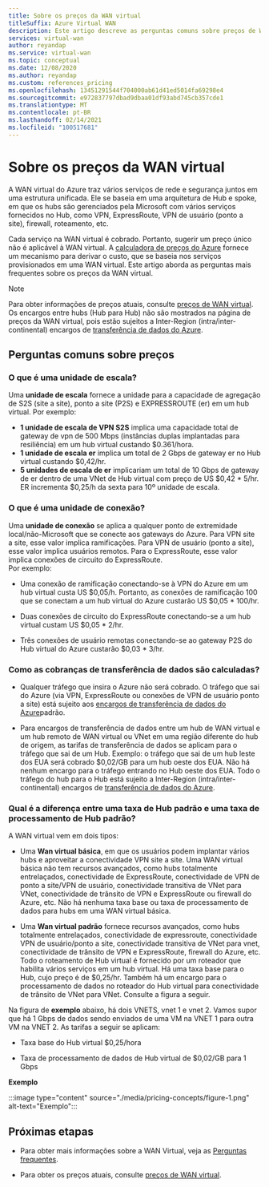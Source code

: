 ```yaml
---
title: Sobre os preços da WAN virtual
titleSuffix: Azure Virtual WAN
description: Este artigo descreve as perguntas comuns sobre preços de WAN virtual
services: virtual-wan
author: reyandap
ms.service: virtual-wan
ms.topic: conceptual
ms.date: 12/08/2020
ms.author: reyandap
ms.custom: references_pricing
ms.openlocfilehash: 13451291544f704000ab61d41ed5014fa69298e4
ms.sourcegitcommit: e972837797dbad9dbaa01df93abd745cb357cde1
ms.translationtype: MT
ms.contentlocale: pt-BR
ms.lasthandoff: 02/14/2021
ms.locfileid: "100517681"
---
```

# <a name="about-virtual-wan-pricing"></a>Sobre os preços da WAN virtual

A WAN virtual do Azure traz vários serviços de rede e segurança juntos em uma estrutura unificada. Ele se baseia em uma arquitetura de Hub e spoke, em que os hubs são gerenciados pela Microsoft com vários serviços fornecidos no Hub, como VPN, ExpressRoute, VPN de usuário (ponto a site), firewall, roteamento, etc.

Cada serviço na WAN virtual é cobrado. Portanto, sugerir um preço único não é aplicável à WAN virtual. A [calculadora de preços do Azure](https://azure.microsoft.com/pricing/calculator/) fornece um mecanismo para derivar o custo, que se baseia nos serviços provisionados em uma WAN virtual. Este artigo aborda as perguntas mais frequentes sobre os preços da WAN virtual.

>[!NOTE]
>Para obter informações de preços atuais, consulte [preços de WAN virtual](https://azure.microsoft.com/pricing/details/virtual-wan/). Os encargos entre hubs (Hub para Hub) não são mostrados na página de preços da WAN virtual, pois estão sujeitos a Inter-Region (intra/inter-continental) encargos de [transferência de dados do Azure](https://azure.microsoft.com/pricing/details/bandwidth/).

## <a name="common-pricing-questions"></a><a name="questions"></a>Perguntas comuns sobre preços

### <a name="what-is-a-scale-unit"></a><a name="scale-unit"></a>O que é uma unidade de escala?

Uma **unidade de escala** fornece a unidade para a capacidade de agregação de S2S (site a site), ponto a site (P2S) e EXPRESSROUTE (er) em um hub virtual. Por exemplo:

* **1 unidade de escala de VPN S2S** implica uma capacidade total de gateway de vpn de 500 Mbps (instâncias duplas implantadas para resiliência) em um hub virtual custando $0.361/hora.
* **1 unidade de escala er** implica um total de 2 Gbps de gateway er no Hub virtual custando $0,42/hr.
* **5 unidades de escala de er** implicariam um total de 10 Gbps de gateway de er dentro de uma VNet de Hub virtual com preço de US $0,42 * 5/hr. ER incrementa $0,25/h da sexta para 10º unidade de escala.

### <a name="what-is-a-connection-unit"></a><a name="connection-unit"></a>O que é uma unidade de conexão?

Uma **unidade de conexão** se aplica a qualquer ponto de extremidade local/não-Microsoft que se conecte aos gateways do Azure. Para VPN site a site, esse valor implica ramificações. Para VPN de usuário (ponto a site), esse valor implica usuários remotos. Para o ExpressRoute, esse valor implica conexões de circuito do ExpressRoute.<br>Por exemplo:

* Uma conexão de ramificação conectando-se à VPN do Azure em um hub virtual custa US $0,05/h. Portanto, as conexões de ramificação 100 que se conectam a um hub virtual do Azure custarão US $0,05 * 100/hr.

* Duas conexões de circuito do ExpressRoute conectando-se a um hub virtual custam US $0,05 * 2/hr.

* Três conexões de usuário remotas conectando-se ao gateway P2S do Hub virtual do Azure custarão $0,03 * 3/hr.

### <a name="how-are-data-transfer-charges-calculated"></a><a name="data-transfer"></a>Como as cobranças de transferência de dados são calculadas?

* Qualquer tráfego que insira o Azure não será cobrado. O tráfego que sai do Azure (via VPN, ExpressRoute ou conexões de VPN de usuário ponto a site) está sujeito aos [encargos de transferência de dados do Azure](https://azure.microsoft.com/pricing/details/bandwidth/)padrão.

* Para encargos de transferência de dados entre um hub de WAN virtual e um hub remoto de WAN virtual ou VNet em uma região diferente do hub de origem, as tarifas de transferência de dados se aplicam para o tráfego que sai de um Hub. Exemplo: o tráfego que sai de um hub leste dos EUA será cobrado $0,02/GB para um hub oeste dos EUA. Não há nenhum encargo para o tráfego entrando no Hub oeste dos EUA. Todo o tráfego do hub para o Hub está sujeito a Inter-Region (intra/inter-continental) encargos de [transferência de dados do Azure](https://azure.microsoft.com/pricing/details/bandwidth/). 

### <a name="what-is-the-difference-between-a-standard-hub-fee-and-a-standard-hub-processing-fee"></a><a name="fee"></a>Qual é a diferença entre uma taxa de Hub padrão e uma taxa de processamento de Hub padrão?

A WAN virtual vem em dois tipos:

* Uma **Wan virtual básica**, em que os usuários podem implantar vários hubs e aproveitar a conectividade VPN site a site. Uma WAN virtual básica não tem recursos avançados, como hubs totalmente entrelaçados, conectividade de ExpressRoute, conectividade de VPN de ponto a site/VPN de usuário, conectividade transitiva de VNet para VNet, conectividade de trânsito de VPN e ExpressRoute ou firewall do Azure, etc. Não há nenhuma taxa base ou taxa de processamento de dados para hubs em uma WAN virtual básica.

* Uma **Wan virtual padrão** fornece recursos avançados, como hubs totalmente entrelaçados, conectividade de expressroute, conectividade VPN de usuário/ponto a site, conectividade transitiva de VNet para vnet, conectividade de trânsito de VPN e ExpressRoute, firewall do Azure, etc. Todo o roteamento de Hub virtual é fornecido por um roteador que habilita vários serviços em um hub virtual. Há uma taxa base para o Hub, cujo preço é de $0,25/hr. Também há um encargo para o processamento de dados no roteador do Hub virtual para conectividade de trânsito de VNet para VNet. Consulte a figura a seguir.

 Na figura de **exemplo** abaixo, há dois VNETS, vnet 1 e vnet 2. Vamos supor que há 1 Gbps de dados sendo enviados de uma VM na VNET 1 para outra VM na VNET 2. As tarifas a seguir se aplicam:

* Taxa base do Hub virtual $0,25/hora

* Taxa de processamento de dados de Hub virtual de $0,02/GB para 1 Gbps

**Exemplo**

   :::image type="content" source="./media/pricing-concepts/figure-1.png" alt-text="Exemplo":::

## <a name="next-steps"></a>Próximas etapas

* Para obter mais informações sobre a WAN Virtual, veja as [Perguntas frequentes](virtual-wan-faq.md).

* Para obter os preços atuais, consulte [preços de WAN virtual](https://azure.microsoft.com/pricing/details/virtual-wan/).
